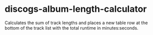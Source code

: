 # discogs-album-length-calculator
Calculates the sum of track lengths and places a new table row at the bottom of the track list with the total runtime in minutes:seconds.
